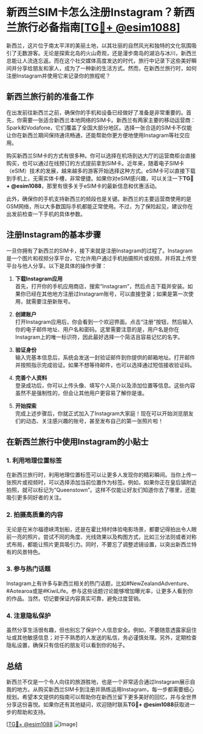 # 新西兰SIM卡怎么注册Instagram？新西兰旅行必备指南[[TG💪+ @esim1088](https://t.me/s/esim1088)]

新西兰，这片位于南太平洋的美丽土地，以其壮丽的自然风光和独特的文化氛围吸引了无数游客。无论是探索北岛的火山奇观，还是漫步南岛的湖泊与冰川，新西兰总能让人流连忘返。而在这个社交媒体高度发达的时代，旅行中记录下这些美好瞬间并分享给朋友和家人，成为了一种新的生活方式。然而，在新西兰旅行时，如何注册Instagram并使用它来记录你的旅程呢？

## 新西兰旅行前的准备工作

在出发前往新西兰之前，确保你的手机和设备已经做好了准备是非常重要的。首先，你需要一张适合新西兰本地网络的SIM卡。新西兰有两家主要的移动运营商：Spark和Vodafone，它们覆盖了全国大部分地区。选择一张合适的SIM卡不仅能让你在新西兰期间保持通讯畅通，还能帮助你更方便地使用Instagram等社交应用。

购买新西兰SIM卡的方式有很多种。你可以选择在机场到达大厅的运营商柜台直接购买，也可以通过在线预订的方式提前拿到SIM卡。近年来，随着电子SIM卡（eSIM）技术的发展，越来越多的游客开始选择这种方式。eSIM卡可以直接下载到手机上，无需实体卡槽，非常便捷。如果你对eSIM感兴趣，可以关注一下**TG💪+ @esim1088**，那里有很多关于eSIM卡的最新信息和优惠活动。

此外，确保你的手机支持新西兰的频段也是关键。新西兰的主要运营商使用的是GSM网络，所以大多数国际手机都能正常使用。不过，为了保险起见，建议你在出发前检查一下手机的具体参数。

## 注册Instagram的基本步骤

一旦你拥有了新西兰的SIM卡，接下来就是注册Instagram的过程了。Instagram是一个图片和视频分享平台，它允许用户通过手机拍摄照片或视频，并将其上传至平台与他人分享。以下是具体的操作步骤：

1. **下载Instagram应用**  
   首先，打开你的手机应用商店，搜索“Instagram”，然后点击下载并安装。如果你已经在其他地方注册过Instagram账号，可以直接登录；如果是第一次使用，就需要注册新账号。

2. **创建账户**  
   打开Instagram应用后，你会看到一个欢迎界面。点击“注册”按钮，然后输入你的电子邮件地址、用户名和密码。这里需要注意的是，用户名是你在Instagram上的唯一标识符，因此最好选择一个简洁且容易记忆的名字。

3. **验证身份**  
   输入完基本信息后，系统会发送一封验证邮件到你提供的邮箱地址。打开邮件并按照指示完成验证。如果不想等待邮件，也可以选择通过短信接收验证码。

4. **完善个人资料**  
   登录成功后，你可以上传头像、填写个人简介以及添加位置等信息。这些内容虽然不是强制性的，但会让其他用户更容易了解你是谁。

5. **开始探索**  
   完成上述步骤后，你就正式加入了Instagram大家庭！现在可以开始浏览朋友们的动态、关注感兴趣的账号，甚至发布自己的第一张照片啦！

## 在新西兰旅行中使用Instagram的小贴士

### 1. 利用地理位置标签
在新西兰旅行时，利用地理位置标签可以让更多人发现你的精彩瞬间。当你上传一张照片或视频时，可以选择添加当前位置作为标签。例如，如果你正在皇后镇附近拍照，就可以标记为“Queenstown”。这样不仅能让好友们知道你去了哪里，还能吸引更多同好者的关注。

### 2. 拍摄高质量的内容
无论是在米尔福德峡湾划船，还是在霍比特村体验电影场景，都要记得拍出令人眼前一亮的照片。尝试不同的角度、光线效果以及构图方式，比如三分法则或者对称式布局，都能让照片更具吸引力。同时，不要忘了调整滤镜设置，以突出新西兰特有的风景特色。

### 3. 参与热门话题
Instagram上有许多与新西兰相关的热门话题，比如#NewZealandAdventure、#Aotearoa或是#KiwiLife。参与这些话题讨论能够增加曝光率，让更多人看到你的作品。当然，切记要保证内容真实可靠，避免过度营销。

### 4. 注意隐私保护
虽然分享生活很有趣，但也别忘了保护个人信息安全。例如，不要随意透露家庭住址或其他敏感信息；对于不熟悉的人发送的私信，务必谨慎处理。另外，定期检查隐私设置，确保只有信任的朋友可以看到你的帖子。

## 总结

新西兰不仅是一个令人向往的旅游胜地，也是一个非常适合通过Instagram展示自我的地方。从购买新西兰SIM卡到注册并熟练运用Instagram，每一步都需要细心规划。希望本文提供的指南可以帮助你在新西兰留下更多美好的回忆，并与全世界分享这份喜悦。如果你还有其他疑问，欢迎随时联系**TG💪+ @esim1088**获取进一步的帮助和支持。

[[TG💪+ @esim1088](https://t.me/s/esim1088) ![Image](https://i.postimg.cc/4NQfJmqS/Snipaste-2025-05-13-00-14-12.png)]